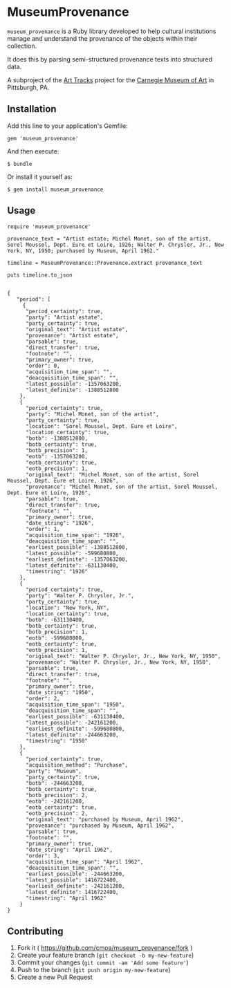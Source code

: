 # MuseumProvenance

`museum_provenance` is a Ruby library developed to help cultural institutions manage and understand the provenance of the objects within their collection.

It does this by parsing semi-structured provenance texts into structured data.

A subproject of the [Art Tracks](http://blog.cmoa.org/tag/art-tracks/) project for the [Carnegie Museum of Art](http://www.cmoa.org) in Pittsburgh, PA.

## Installation

Add this line to your application's Gemfile:

    gem 'museum_provenance'

And then execute:

    $ bundle

Or install it yourself as:

    $ gem install museum_provenance

## Usage

    require 'museum_provenance'

    provenance_text = "Artist estate; Michel Monet, son of the artist, Sorel Moussel, Dept. Eure et Loire, 1926; Walter P. Chrysler, Jr., New York, NY, 1950; purchased by Museum, April 1962."

    timeline = MuseumProvenance::Provenance.extract provenance_text

    puts timeline.to_json
 

    {
       "period": [
         {
          "period_certainty": true,
          "party": "Artist estate",
          "party_certainty": true,
          "original_text": "Artist estate",
          "provenance": "Artist estate",
          "parsable": true,
          "direct_transfer": true,
          "footnote": "",
          "primary_owner": true,
          "order": 0,
          "acquisition_time_span": "",
          "deacquisition_time_span": "",
          "latest_possible": -1357063200,
          "latest_definite": -1388512800
        },
        {
          "period_certainty": true,
          "party": "Michel Monet, son of the artist",
          "party_certainty": true,
          "location": "Sorel Moussel, Dept. Eure et Loire",
          "location_certainty": true,
          "botb": -1388512800,
          "botb_certainty": true,
          "botb_precision": 1,
          "eotb": -1357063200,
          "eotb_certainty": true,
          "eotb_precision": 1,
          "original_text": "Michel Monet, son of the artist, Sorel Moussel, Dept. Eure et Loire, 1926",
          "provenance": "Michel Monet, son of the artist, Sorel Moussel, Dept. Eure et Loire, 1926",
          "parsable": true,
          "direct_transfer": true,
          "footnote": "",
          "primary_owner": true,
          "date_string": "1926",
          "order": 1,
          "acquisition_time_span": "1926",
          "deacquisition_time_span": "",
          "earliest_possible": -1388512800,
          "latest_possible": -599680800,
          "earliest_definite": -1357063200,
          "latest_definite": -631130400,
          "timestring": "1926"
        },
        {
          "period_certainty": true,
          "party": "Walter P. Chrysler, Jr.",
          "party_certainty": true,
          "location": "New York, NY",
          "location_certainty": true,
          "botb": -631130400,
          "botb_certainty": true,
          "botb_precision": 1,
          "eotb": -599680800,
          "eotb_certainty": true,
          "eotb_precision": 1,
          "original_text": "Walter P. Chrysler, Jr., New York, NY, 1950",
          "provenance": "Walter P. Chrysler, Jr., New York, NY, 1950",
          "parsable": true,
          "direct_transfer": true,
          "footnote": "",
          "primary_owner": true,
          "date_string": "1950",
          "order": 2,
          "acquisition_time_span": "1950",
          "deacquisition_time_span": "",
          "earliest_possible": -631130400,
          "latest_possible": -242161200,
          "earliest_definite": -599680800,
          "latest_definite": -244663200,
          "timestring": "1950"
        },
        {
          "period_certainty": true,
          "acquisition_method": "Purchase",
          "party": "Museum",
          "party_certainty": true,
          "botb": -244663200,
          "botb_certainty": true,
          "botb_precision": 2,
          "eotb": -242161200,
          "eotb_certainty": true,
          "eotb_precision": 2,
          "original_text": "purchased by Museum, April 1962",
          "provenance": "purchased by Museum, April 1962",
          "parsable": true,
          "footnote": "",
          "primary_owner": true,
          "date_string": "April 1962",
          "order": 3,
          "acquisition_time_span": "April 1962",
          "deacquisition_time_span": "",
          "earliest_possible": -244663200,
          "latest_possible": 1416722400,
          "earliest_definite": -242161200,
          "latest_definite": 1416722400,
          "timestring": "April 1962"
        }
    }

## Contributing

1. Fork it ( https://github.com/cmoa/museum_provenance/fork )
2. Create your feature branch (`git checkout -b my-new-feature`)
3. Commit your changes (`git commit -am 'Add some feature'`)
4. Push to the branch (`git push origin my-new-feature`)
5. Create a new Pull Request
